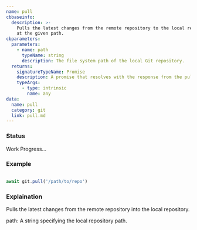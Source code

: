 ```yaml
---
name: pull
cbbaseinfo:
  description: >-
    Pulls the latest changes from the remote repository to the local repository
    at the given path.
cbparameters:
  parameters:
    - name: path
      typeName: string
      description: The file system path of the local Git repository.
  returns:
    signatureTypeName: Promise
    description: A promise that resolves with the response from the pull event.
    typeArgs:
      - type: intrinsic
        name: any
data:
  name: pull
  category: git
  link: pull.md
---
```

<CBBaseInfo/> 
 <CBParameters/>

### Status 

Work Progress...

### Example 

```js 

await git.pull('/path/to/repo')

```

### Explaination 

Pulls the latest changes from the remote repository into the local repository.

path: A string specifying the local repository path.
